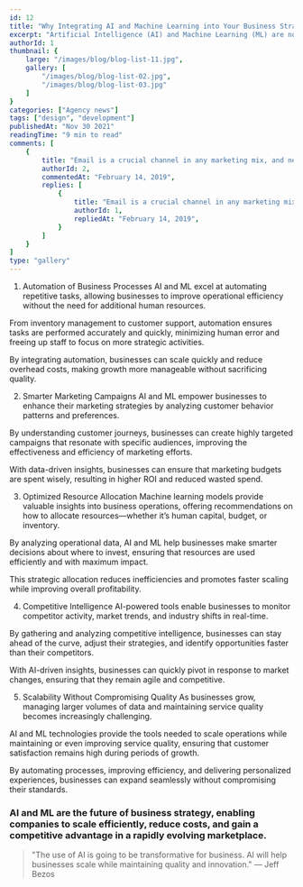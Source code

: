 ```yaml
---
id: 12
title: "Why Integrating AI and Machine Learning into Your Business Strategy is Crucial for Upscaling" 
excerpt: "Artificial Intelligence (AI) and Machine Learning (ML) are not just buzzwords; they are transformative technologies that can elevate businesses to new heights. When strategically integrated into your business operations, AI and ML enable smarter decision-making, improved efficiency, and a competitive edge. Whether you’re a small business looking to scale or a large enterprise aiming to stay ahead, here’s why adopting these technologies is crucial for your business growth:"
authorId: 1
thumbnail: {
	large: "/images/blog/blog-list-11.jpg",
    gallery: [
        "/images/blog/blog-list-02.jpg",
        "/images/blog/blog-list-03.jpg"
    ]
}
categories: ["Agency news"]
tags: ["design", "development"]
publishedAt: "Nov 30 2021"
readingTime: "9 min to read"
comments: [
	{
		title: "Email is a crucial channel in any marketing mix, and never has this been truer than for today’s entrepreneur. Curious what to say.",
		authorId: 2,
		commentedAt: "February 14, 2019",
		replies: [
			{
				title: "Email is a crucial channel in any marketing mix, and never has this been truer than for today’s entrepreneur. Curious what to say.",
				authorId: 1,
				repliedAt: "February 14, 2019",
			}
		]
	}
]
type: "gallery"
---
```


1. Automation of Business Processes
AI and ML excel at automating repetitive tasks, allowing businesses to improve operational efficiency without the need for additional human resources.

From inventory management to customer support, automation ensures tasks are performed accurately and quickly, minimizing human error and freeing up staff to focus on more strategic activities.

By integrating automation, businesses can scale quickly and reduce overhead costs, making growth more manageable without sacrificing quality.

2. Smarter Marketing Campaigns
AI and ML empower businesses to enhance their marketing strategies by analyzing customer behavior patterns and preferences.

By understanding customer journeys, businesses can create highly targeted campaigns that resonate with specific audiences, improving the effectiveness and efficiency of marketing efforts.

With data-driven insights, businesses can ensure that marketing budgets are spent wisely, resulting in higher ROI and reduced wasted spend.

3. Optimized Resource Allocation
Machine learning models provide valuable insights into business operations, offering recommendations on how to allocate resources—whether it’s human capital, budget, or inventory.

By analyzing operational data, AI and ML help businesses make smarter decisions about where to invest, ensuring that resources are used efficiently and with maximum impact.

This strategic allocation reduces inefficiencies and promotes faster scaling while improving overall profitability.

4. Competitive Intelligence
AI-powered tools enable businesses to monitor competitor activity, market trends, and industry shifts in real-time.

By gathering and analyzing competitive intelligence, businesses can stay ahead of the curve, adjust their strategies, and identify opportunities faster than their competitors.

With AI-driven insights, businesses can quickly pivot in response to market changes, ensuring that they remain agile and competitive.

5. Scalability Without Compromising Quality
As businesses grow, managing larger volumes of data and maintaining service quality becomes increasingly challenging.

AI and ML technologies provide the tools needed to scale operations while maintaining or even improving service quality, ensuring that customer satisfaction remains high during periods of growth.

By automating processes, improving efficiency, and delivering personalized experiences, businesses can expand seamlessly without compromising their standards.

### AI and ML are the future of business strategy, enabling companies to scale efficiently, reduce costs, and gain a competitive advantage in a rapidly evolving marketplace.

> "The use of AI is going to be transformative for business. AI will help businesses scale while maintaining quality and innovation." — Jeff Bezos